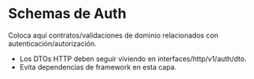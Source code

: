 # Schemas de Auth

Coloca aquí contratos/validaciones de dominio relacionados con autenticación/autorización.

- Los DTOs HTTP deben seguir viviendo en interfaces/http/v1/auth/dto.
- Evita dependencias de framework en esta capa.
